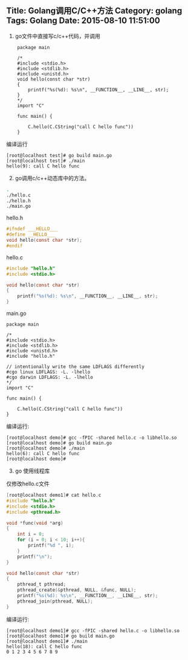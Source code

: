 Title: Golang调用C/C++方法
Category: golang
Tags: Golang
Date: 2015-08-10 11:51:00
---


1. go文件中直接写c/c++代码，并调用

~~~golang
	package main  
	  
	/* 
	#include <stdio.h> 
	#include <stdlib.h> 
	#include <unistd.h> 
	void hello(const char *str)
	{
		printf("%s(%d): %s\n", __FUNCTION__, __LINE__, str);
	}
	*/  
	import "C"  
	  
	func main() {  
	  
	    C.hello(C.CString("call C hello func"))  
	}  
~~~

编译运行

	[root@localhost test]# go build main.go
	[root@localhost test]# ./main 
	hello(9): call C hello func


2. go调用c/c++动态库中的方法。

~~~bash
.
./hello.c
./hello.h
./main.go
~~~

hello.h

~~~c
#ifndef ___HELLO___
#define __HELLO___
void hello(const char *str);
#endif
~~~

hello.c

~~~c
#include "hello.h"
#include <stdio.h>

void hello(const char *str)
{
	printf("%s(%d): %s\n", __FUNCTION__, __LINE__, str);
}

~~~

main.go

~~~golang
package main  
  
/* 
#include <stdio.h> 
#include <stdlib.h> 
#include <unistd.h> 
#include "hello.h" 
 
// intentionally write the same LDFLAGS differently 
#cgo linux LDFLAGS: -L. -lhello 
#cgo darwin LDFLAGS: -L. -lhello 
*/  
import "C"  
  
func main() {  
  
    C.hello(C.CString("call C hello func"))  
}  
~~~

编译运行:

	[root@localhost demo]# gcc -fPIC -shared hello.c -o libhello.so
	[root@localhost demo]# go build main.go
	[root@localhost demo]# ./main 
	hello(6): call C hello func
	[root@localhost demo]# 

3. go 使用线程库

仅修改hello.c文件

~~~c
[root@localhost demo1]# cat hello.c 
#include "hello.h"
#include <stdio.h>
#include <pthread.h>

void *func(void *arg)
{
	int i = 0;
	for (i = 0; i < 10; i++){
		printf("%d ", i);
	}
	printf("\n");
}

void hello(const char *str)
{
	pthread_t pthread;
	pthread_create(&pthread, NULL, &func, NULL);
	printf("%s(%d): %s\n", __FUNCTION__, __LINE__, str);
	pthread_join(pthread, NULL);
}
~~~

编译运行:

	[root@localhost demo1]# gcc -fPIC -shared hello.c -o libhello.so 
	[root@localhost demo1]# go build main.go
	[root@localhost demo1]# ./main 
	hello(18): call C hello func
	0 1 2 3 4 5 6 7 8 9 

